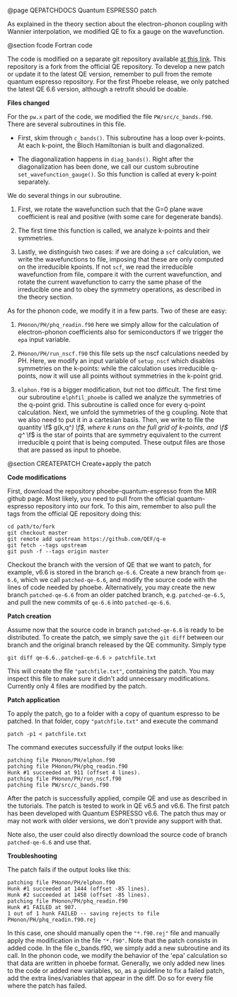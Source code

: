@page QEPATCHDOCS Quantum ESPRESSO patch

As explained in the theory section about the electron-phonon coupling with Wannier interpolation, we modified QE to fix a gauge on the wavefunction.

@section fcode Fortran code

The code is modified on a separate git repository available [at this link](https://github.com/mir-group/phoebe-quantum-espresso/).
This repository is a fork from the official QE repository.
To develop a new patch or update it to the latest QE version, remember to pull from the remote quantum espresso repository.
For the first Phoebe release, we only patched the latest QE 6.6 version, although a retrofit should be doable.

**Files changed**

For the `pw.x` part of the code, we modified the file `PW/src/c_bands.f90`.
There are several subroutines in this file.

* First, skim through `c_bands()`. This subroutine has a loop over k-points. At each k-point, the Bloch Hamiltonian is built and diagonalized.

* The diagonalization happens in `diag_bands()`. Right after the diagonalization has been done, we call our custom subroutine `set_wavefunction_gauge()`. So this function is called at every k-point separately.

We do several things in our subroutine.

1. First, we rotate the wavefunction such that the G=0 plane wave coefficient is real and positive (with some care for degenerate bands). 

2. The first time this function is called, we analyze k-points and their symmetries.

3. Lastly, we distinguish two cases: if we are doing a `scf` calculation, we write the wavefunctions to file, imposing that these are only computed on the irreducible kpoints. If not `scf`, we read the irreducible wavefunction from file, compare it with the current wavefunction, and rotate the current wavefunction to carry the same phase of the irreducible one and to obey the symmetry operations, as described in the theory section.

As for the phonon code, we modify it in a few parts.
Two of these are easy:

1. `PHonon/PH/phq_readin.f90` here we simply allow for the calculation of electron-phonon coefficients also for semiconductors if we trigger the `epa` input variable.

2. `PHonon/PH/run_nscf.f90` this file sets up the nscf calculations needed by PH. Here, we modify an input variable of `setup_nscf` which disables symmetries on the k-points: while the calculation uses irreducible q-points, now it will use all points without symmetries in the k-point grid.

3. `elphon.f90` is a bigger modification, but not too difficult. The first time our subroutine `elphfil_phoebe` is called we analyze the symmetries of the q-point grid. This subroutine is called once for every q-point calculation. Next, we unfold the symmetries of the g coupling. Note that we also need to put it in a cartesian basis. Then, we write to file the quantity \f$ g(k,q^*) \f$, where k runs on the full grid of k-points, and \f$ q^* \f$ is the star of points that are symmetry equivalent to the current irreducible q point that is being computed. These output files are those that are passed as input to phoebe.




@section CREATEPATCH Create+apply the patch

**Code modifications**

First, download the repository phoebe-quantum-espresso from the MIR github page.
Most likely, you need to pull from the official quantum-espresso repository into our fork.
To this aim, remember to also pull the tags from the official QE repository doing this:
~~~~~~~~~~~~~~~~~~~~~~~~~~~{.c}
cd path/to/fork
git checkout master
git remote add upstream https://github.com/QEF/q-e
git fetch --tags upstream
git push -f --tags origin master
~~~~~~~~~~~~~~~~~~~~~~~~~~~



Checkout the branch with the version of QE that we want to patch, for example, v6.6 is stored in the branch `qe-6.6`.
Create a new branch from `qe-6.6`, which we call `patched-qe-6.6`, and modify the source code with the lines of code needed by phoebe.
Alternatively, you may create the new branch `patched-qe-6.6` from an older patched branch, e.g. `patched-qe-6.5`, and pull the new commits of `qe-6.6` into `patched-qe-6.6`.

**Patch creation**

Assume now that the source code in branch `patched-qe-6.6` is ready to be distributed.
To create the patch, we simply save the `git diff` between our branch and the original branch released by the QE community.
Simply type
~~~~~~~~~~~~~~~~~~~~~~~~~~~{.c}
git diff qe-6.6..patched-qe-6.6 > patchfile.txt
~~~~~~~~~~~~~~~~~~~~~~~~~~~
This will create the file `"patchfile.txt"`, containing the patch.
You may inspect this file to make sure it didn't add unnecessary modifications.
Currently only 4 files are modified by the patch.


**Patch application**

To apply the patch, go to a folder with a copy of quantum espresso to be patched. In that folder, copy `"patchfile.txt"` and execute the command

~~~~~~~~~~~~~~~~~~~~~~~~~~~{.c}
patch -p1 < patchfile.txt
~~~~~~~~~~~~~~~~~~~~~~~~~~~

The command executes successfully if the output looks like:

~~~~~~~~~~~~~~~~~~~~~~~~~~~{.c}
patching file PHonon/PH/elphon.f90
patching file PHonon/PH/phq_readin.f90
Hunk #1 succeeded at 911 (offset 4 lines).
patching file PHonon/PH/run_nscf.f90
patching file PW/src/c_bands.f90
~~~~~~~~~~~~~~~~~~~~~~~~~~~

After the patch is successfully applied, compile QE and use as described in the tutorials.
The patch is tested to work in QE v6.5 and v6.6.
The first patch has been developed with Quantum ESPRESSO v6.6.
The patch thus may or may not work with older versions, we don't provide any support with that.

Note also, the user could also directly download the source code of branch `patched-qe-6.6` and use that.



**Troubleshooting**

The patch fails if the output looks like this:

~~~~~~~~~~~~~~~~~~~~~~~~~~~{.c}
patching file PHonon/PH/elphon.f90
Hunk #1 succeeded at 1444 (offset -85 lines).
Hunk #2 succeeded at 1458 (offset -85 lines).
patching file PHonon/PH/phq_readin.f90
Hunk #1 FAILED at 907.
1 out of 1 hunk FAILED -- saving rejects to file PHonon/PH/phq_readin.f90.rej
~~~~~~~~~~~~~~~~~~~~~~~~~~~

In this case, one should manually open the `"*.f90.rej"` file and manually apply the modification in the file `"*.f90"`.
Note that the patch consists in added code. In the file c_bands.f90, we simply add a new subroutine and its call. In the phonon code, we modify the behavior of the 'epa' calculation so that data are written in phoebe format.
Generally, we only added new lines to the code or added new variables, so, as a guideline to fix a failed patch, add the extra lines/variables that appear in the diff. Do so for every file where the patch has failed.

